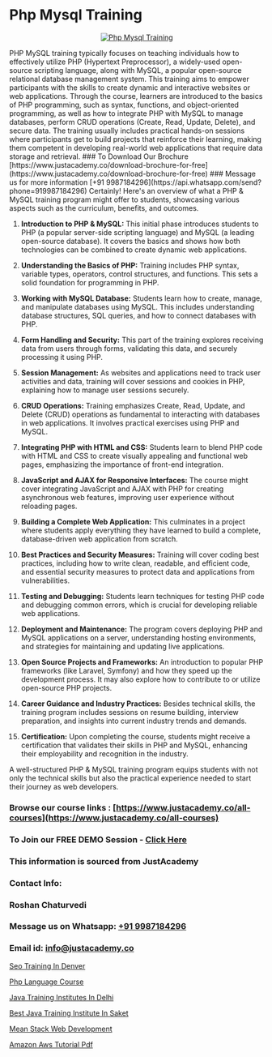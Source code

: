 # Php Mysql Training

<p align="center">
  <a href="https://justacademy.co/course-detail/php-training">
    <img src="https://justacademy.co/storage2/course_image/1676637155_course_image.webp" alt="Php Mysql Training">
  </a>
</p>
PHP MySQL training typically focuses on teaching individuals how to effectively utilize PHP (Hypertext Preprocessor), a widely-used open-source scripting language, along with MySQL, a popular open-source relational database management system. This training aims to empower participants with the skills to create dynamic and interactive websites or web applications. Through the course, learners are introduced to the basics of PHP programming, such as syntax, functions, and object-oriented programming, as well as how to integrate PHP with MySQL to manage databases, perform CRUD operations (Create, Read, Update, Delete), and secure data. The training usually includes practical hands-on sessions where participants get to build projects that reinforce their learning, making them competent in developing real-world web applications that require data storage and retrieval.
### To Download Our Brochure [https://www.justacademy.co/download-brochure-for-free](https://www.justacademy.co/download-brochure-for-free)
### Message us for more information [+91 9987184296](https://api.whatsapp.com/send?phone=919987184296)
Certainly! Here's an overview of what a PHP & MySQL training program might offer to students, showcasing various aspects such as the curriculum, benefits, and outcomes.

1) **Introduction to PHP & MySQL:** This initial phase introduces students to PHP (a popular server-side scripting language) and MySQL (a leading open-source database). It covers the basics and shows how both technologies can be combined to create dynamic web applications.

2) **Understanding the Basics of PHP:** Training includes PHP syntax, variable types, operators, control structures, and functions. This sets a solid foundation for programming in PHP.

3) **Working with MySQL Database:** Students learn how to create, manage, and manipulate databases using MySQL. This includes understanding database structures, SQL queries, and how to connect databases with PHP.

4) **Form Handling and Security:** This part of the training explores receiving data from users through forms, validating this data, and securely processing it using PHP.

5) **Session Management:** As websites and applications need to track user activities and data, training will cover sessions and cookies in PHP, explaining how to manage user sessions securely.

6) **CRUD Operations:** Training emphasizes Create, Read, Update, and Delete (CRUD) operations as fundamental to interacting with databases in web applications. It involves practical exercises using PHP and MySQL.

7) **Integrating PHP with HTML and CSS:** Students learn to blend PHP code with HTML and CSS to create visually appealing and functional web pages, emphasizing the importance of front-end integration.

8) **JavaScript and AJAX for Responsive Interfaces:** The course might cover integrating JavaScript and AJAX with PHP for creating asynchronous web features, improving user experience without reloading pages.

9) **Building a Complete Web Application:** This culminates in a project where students apply everything they have learned to build a complete, database-driven web application from scratch.

10) **Best Practices and Security Measures:** Training will cover coding best practices, including how to write clean, readable, and efficient code, and essential security measures to protect data and applications from vulnerabilities.

11) **Testing and Debugging:** Students learn techniques for testing PHP code and debugging common errors, which is crucial for developing reliable web applications.

12) **Deployment and Maintenance:** The program covers deploying PHP and MySQL applications on a server, understanding hosting environments, and strategies for maintaining and updating live applications.

13) **Open Source Projects and Frameworks:** An introduction to popular PHP frameworks (like Laravel, Symfony) and how they speed up the development process. It may also explore how to contribute to or utilize open-source PHP projects.

14) **Career Guidance and Industry Practices:** Besides technical skills, the training program includes sessions on resume building, interview preparation, and insights into current industry trends and demands.

15) **Certification:** Upon completing the course, students might receive a certification that validates their skills in PHP and MySQL, enhancing their employability and recognition in the industry.

A well-structured PHP & MySQL training program equips students with not only the technical skills but also the practical experience needed to start their journey as web developers.

### Browse our course links : [https://www.justacademy.co/all-courses](https://www.justacademy.co/all-courses) 
### To Join our FREE DEMO Session - [Click Here](https://www.justacademy.co/register-for-course-demo)


### This information is sourced from JustAcademy
### Contact Info:
### Roshan Chaturvedi
### Message us on Whatsapp: [+91 9987184296](https://api.whatsapp.com/send?phone=919987184296)
### Email id: [info@justacademy.co](mailto:info@justacademy.co)
                
[Seo Training In Denver](https://www.linkedin.com/pulse/seo-training-denver-justacademy-sunnyvale-lqpcc?trackingId=Bu0MCyBFrENuGDOjPdxN9A%3D%3D&lipi=urn%3Ali%3Apage%3Ad_flagship3_company_admin%3Bw3FaZuhqQImafpQ55o%2FftQ%3D%3D)

[Php Language Course](https://www.linkedin.com/pulse/php-language-course-justacademy-mumbai-j3twc?trackingId=dVOTqq2klblIdGVKwgdH2Q%3D%3D&lipi=urn%3Ali%3Apage%3Ad_flagship3_showcase_admin%3B4hzOhjOyRsS4BMzXWRzbRw%3D%3D)

[Java Training Institutes In Delhi](https://medium.com/@shivamja27/java-training-institutes-in-delhi-0fbcb002b5ab)

[Best Java Training Institute In Saket](https://medium.com/@namusn/best-java-training-institute-in-saket-8b9c2c5fa0ec)

[Mean Stack Web Development](https://justacademyin.github.io/justacademy/mean-stack-web-development)

[Amazon Aws Tutorial Pdf](https://justacademyin.github.io/justacademy/amazon-aws-tutorial-pdf)

